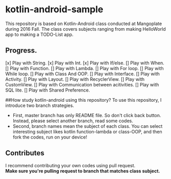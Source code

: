 # kotlin-android-sample
This repository is based on Kotlin-Android class conducted at Mangoplate during 2016 Fall.
The class covers subjects ranging from making HelloWorld app to making a TODO-List app.

## Progress.
[x] Play with String.
[x] Play with Int.
[x] Play with If/else.
[] Play with When.
[] Play with Function.
[] Play with Lambda.
[] Play with For loop.
[] Play with While loop.
[] Play with Class And OOP.
[] Play with Interface.
[] Play with Activity.
[] Play with Layout.
[] Play with RecyclerView.
[] Play with CustomView.
[] Play with Communication between acitivities.
[] Play with SQL lite.
[] Play with Shared Preference. 

##How study kotlin-android using this repository?
To use this repository, I introduce two branch strategies.
* First, master branch has only README file. 
So don't click back button. Instead, please select another branch, read some codes.
* Second, branch names mean the subject of each class. You can select interesting subject likes kotlin function-lambda or class-OOP, and then fork the codes, run on your device!

## Contributes
I recommend contributing your own codes using pull request.     
**Make sure you're pulling request to branch that matches class subject.**

